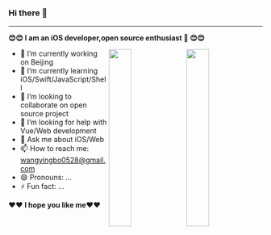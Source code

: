 ### Hi there 👋
----

**😊😊 I am an iOS developer,open source enthusiast  😊😊**


<!-- https://github.com/anuraghazra/github-readme-stats/blob/master/readme_cn.md -->
<!-- <img align="right" src="https://github-readme-stats.vercel.app/api?username=ChenYilong&title_color=00FFBD&show_icons=true&icon_color=00FFBD&text_color=00FFBD&bg_color=01033F&hide_title=false" /> -->
<img  align="right" width="30%" src="https://github-readme-stats.vercel.app/api?username=wangyingbo&theme=radical&line_height=45" />
<img align="right" width="30%" src="https://github-readme-stats.anuraghazra1.vercel.app/api/top-langs/?username=wangyingbo&theme=radical&hide_langs_below=0" />


- 🔭 I’m currently working on Beijing
- 🌱 I’m currently learning iOS/Swift/JavaScript/Shell
- 👯 I’m looking to collaborate on open source project
- 🤔 I’m looking for help with Vue/Web development
- 💬 Ask me about iOS/Web
- 📫 How to reach me: wangyingbo0528@gmail.com
- 😄 Pronouns: ...
- ⚡ Fun fact: ...

**❤️❤️ I hope you like me❤️❤️**



<!--
**wangyingbo/wangyingbo** is a ✨ _special_ ✨ repository because its `README.md` (this file) appears on your GitHub profile.

Here are some ideas to get you started:

- 🔭 I’m currently working on ...
- 🌱 I’m currently learning ...
- 👯 I’m looking to collaborate on ...
- 🤔 I’m looking for help with ...
- 💬 Ask me about ...
- 📫 How to reach me: ...
- 😄 Pronouns: ...
- ⚡ Fun fact: ...
-->
